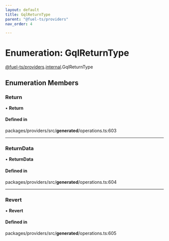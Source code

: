 ```yaml
---
layout: default
title: GqlReturnType
parent: "@fuel-ts/providers"
nav_order: 4

---
```


# Enumeration: GqlReturnType

[@fuel-ts/providers](../index.md).[internal](../namespaces/internal.md).GqlReturnType

## Enumeration Members

### Return

• **Return**

#### Defined in

packages/providers/src/__generated__/operations.ts:603

___

### ReturnData

• **ReturnData**

#### Defined in

packages/providers/src/__generated__/operations.ts:604

___

### Revert

• **Revert**

#### Defined in

packages/providers/src/__generated__/operations.ts:605
